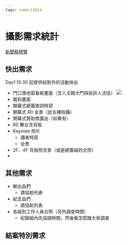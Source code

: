 ```yaml
---
tags: summit2024
---
```

# 攝影需求統計

[新聞稿預覽](https://docs.google.com/document/d/1ZBxTk34ZJomOjctqjgPQnjsunTIv0EgTsWbTqvY713I/edit)

## 快出需求
Day1 15:30 前提供給對外的活動快出

- 門口落地窗看板畫面（含人文館大門與些許人流佳）
![](https://s3-ap-northeast-1.amazonaws.com/g0v-hackmd-images/uploads/upload_faa4f7426880cd10d0414b5d7c586828.png)
- 報到畫面
- 開幕式總籌致詞特寫
- 開幕式 R0 全景（從五樓拍攝）
- 開幕式贊助商露出（如果有）
- R0 舞台含背板
- Keynote 照片
    - 講者特寫
    - 全景
- 2F、4F 背板照空景（或是總籌組的合照）
- 


## 其他需求
- 輸出品們
    - 請協助列表
- 紀念品們
    - 請協助列表
- 各組別工作人員合照（另外調查時間）
    - 紀錄組內先協調時間，然後看怎麼跟大家調查

## 結案特別需求
